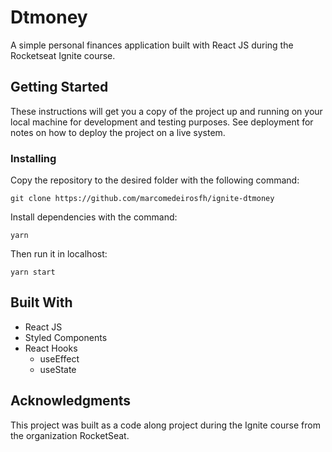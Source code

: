 # Dtmoney
A simple personal finances application built with React JS during the Rocketseat Ignite course.

## Getting Started
These instructions will get you a copy of the project up and running on your local machine for development and testing purposes. See deployment for notes on how to deploy the project on a live system.

### Installing
Copy the repository to the desired folder with the following command:

```
git clone https://github.com/marcomedeirosfh/ignite-dtmoney
```
Install dependencies with the command:
```
yarn
```
Then run it in localhost:
```
yarn start
```
## [](https://gist.github.com/PurpleBooth/109311bb0361f32d87a2#built-with)Built With

-   React JS
-   Styled Components
-   React Hooks 
	- useEffect
	- useState
## [](https://gist.github.com/PurpleBooth/109311bb0361f32d87a2#acknowledgments)Acknowledgments
This project was built as a code along project during the Ignite course from the organization RocketSeat.
